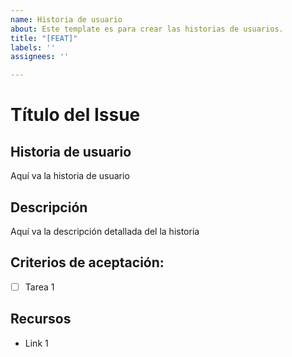 ```yaml
---
name: Historia de usuario
about: Este template es para crear las historias de usuarios.
title: "[FEAT]"
labels: ''
assignees: ''

---
```


# Título del Issue

## Historia de usuario
Aquí va la historia de usuario

## Descripción
Aquí va la descripción detallada del la historia

## Criterios de aceptación:
- [ ] Tarea 1

## Recursos
- Link 1

